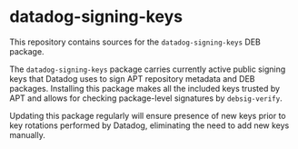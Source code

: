 # datadog-signing-keys

This repository contains sources for the `datadog-signing-keys` DEB package.

The `datadog-signing-keys` package carries currently active public signing
keys that Datadog uses to sign APT repository metadata and DEB packages.
Installing this package makes all the included keys trusted by APT
and allows for checking package-level signatures by `debsig-verify`.

Updating this package regularly will ensure presence of new keys prior
to key rotations performed by Datadog, eliminating the need to add new
keys manually.
